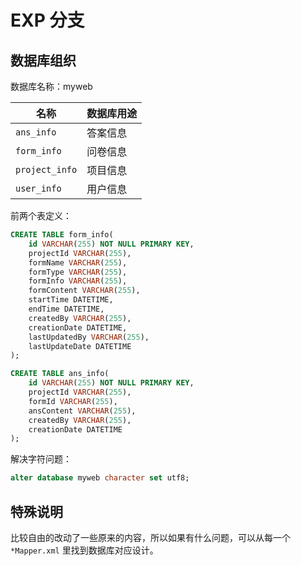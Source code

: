 # EXP 分支

## 数据库组织

数据库名称：myweb

|名称|数据库用途|
| --- | --- |
| `ans_info`    |答案信息|
| `form_info`   |问卷信息|
| `project_info`|项目信息|
| `user_info`   |用户信息|

前两个表定义：

``` sql
CREATE TABLE form_info(  
    id VARCHAR(255) NOT NULL PRIMARY KEY,
    projectId VARCHAR(255),
    formName VARCHAR(255),
    formType VARCHAR(255),
    formInfo VARCHAR(255),
    formContent VARCHAR(255),
    startTime DATETIME,
    endTime DATETIME,
    createdBy VARCHAR(255),
    creationDate DATETIME,
    lastUpdatedBy VARCHAR(255),
    lastUpdateDate DATETIME
);
```

``` sql
CREATE TABLE ans_info(  
    id VARCHAR(255) NOT NULL PRIMARY KEY,
    projectId VARCHAR(255),
    formId VARCHAR(255),
    ansContent VARCHAR(255),
    createdBy VARCHAR(255),
    creationDate DATETIME
);
```

解决字符问题：

``` sql
alter database myweb character set utf8;
```

## 特殊说明

比较自由的改动了一些原来的内容，所以如果有什么问题，可以从每一个 `*Mapper.xml` 里找到数据库对应设计。